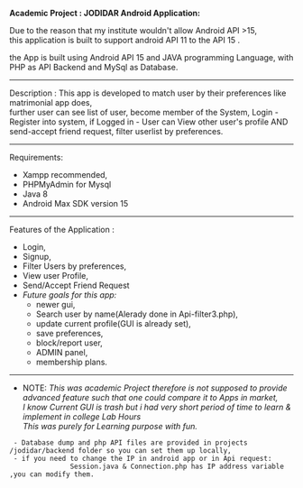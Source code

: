 **Academic Project : 
JODIDAR Android Application:**

Due to the reason that my institute wouldn't allow Android API >15,  
this application is built to support android API 11 to the API 15 .  

the App is built using Android API 15 and JAVA programming Language, with PHP as API Backend and MySql as Database.

_________________________________________________________________  
Description : 
      This app is developed to match user by their preferences like matrimonial app does,  
      further user can see list of user,
      become member of the System, Login - Register into system,
       if Logged in - User can View other user's profile AND send-accept friend request, filter userlist by preferences.

_________________________________________________________________  
Requirements: 
  - Xampp recommended, 
  - PHPMyAdmin for Mysql 
  - Java 8 
  - Android Max SDK version 15  

_________________________________________________________________  
 Features of the Application : 
  - Login,
  - Signup,
  - Filter Users by preferences,
  - View user Profile,
  - Send/Accept Friend Request 
  - *Future goals for this app:*
    - newer gui,
    - Search user by name(Alerady done in Api-filter3.php),
    - update current profile(GUI is already set),
    - save preferences,
    - block/report user,
    - ADMIN panel,
    - membership plans. 
____________________________________________________________
- NOTE: *This was academic Project therefore is not supposed to provide advanced feature such that one could compare it to Apps in market,*  
          *I know Current GUI is trash but i had very short period of time to learn & implement in college Lab Hours*  
          *This was purely for Learning purpose with fun.* 
          
 ```
  - Database dump and php API files are provided in projects /jodidar/backend folder so you can set them up locally,
  - if you need to change the IP in android app or in Api request: 
                Session.java & Connection.php has IP address variable ,you can modify them.
